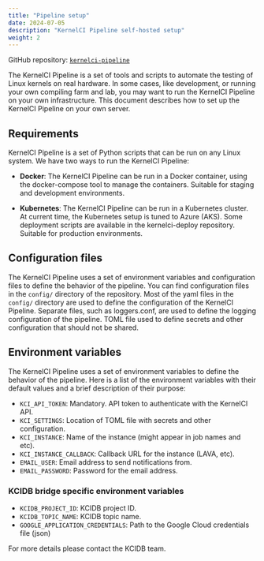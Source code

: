 ```yaml
---
title: "Pipeline setup"
date: 2024-07-05
description: "KernelCI Pipeline self-hosted setup"
weight: 2
---
```


GitHub repository:
[`kernelci-pipeline`](https://github.com/kernelci/kernelci-pipeline.git)

The KernelCI Pipeline is a set of tools and scripts to automate the
testing of Linux kernels on real hardware. In some cases, like
development, or running your own compiling farm and lab, you may want
to run the KernelCI Pipeline on your own infrastructure. This document
describes how to set up the KernelCI Pipeline on your own server.

## Requirements

KernelCI Pipeline is a set of Python scripts that can be run on any
Linux system. We have two ways to run the KernelCI Pipeline:

- **Docker**: The KernelCI Pipeline can be run in a Docker container, using
    the docker-compose tool to manage the containers.
    Suitable for staging and development environments.

- **Kubernetes**: The KernelCI Pipeline can be run in a Kubernetes cluster.
    At current time, the Kubernetes setup is tuned to Azure (AKS).
    Some deployment scripts are available in the kernelci-deploy repository.
    Suitable for production environments.

## Configuration files

The KernelCI Pipeline uses a set of environment variables and configuration
files to define the behavior of the pipeline. You can find configuration
files in the `config/` directory of the repository.
Most of the yaml files in the `config/` directory are used to define the
configuration of the KernelCI Pipeline. Separate files, such as loggers.conf,
are used to define the logging configuration of the pipeline. TOML file
used to define secrets and other configuration that should not be shared.

## Environment variables

The KernelCI Pipeline uses a set of environment variables to define the
behavior of the pipeline. Here is a list of the environment variables with
their default values and a brief description of their purpose:

- `KCI_API_TOKEN`: Mandatory. API token to authenticate with the KernelCI API.
- `KCI_SETTINGS`: Location of TOML file with secrets and other configuration.
- `KCI_INSTANCE`: Name of the instance (might appear in job names and etc).
- `KCI_INSTANCE_CALLBACK`: Callback URL for the instance (LAVA, etc).
- `EMAIL_USER`: Email address to send notifications from.
- `EMAIL_PASSWORD`: Password for the email address.

### KCIDB bridge specific environment variables

- `KCIDB_PROJECT_ID`: KCIDB project ID.
- `KCIDB_TOPIC_NAME`: KCIDB topic name. 
- `GOOGLE_APPLICATION_CREDENTIALS`: Path to the Google Cloud credentials file (json)

For more details please contact the KCIDB team.



